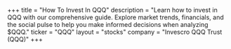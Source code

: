 +++
title = "How To Invest In QQQ"
description = "Learn how to invest in QQQ with our comprehensive guide. Explore market trends, financials, and the social pulse to help you make informed decisions when analyzing $QQQ."
ticker = "QQQ"
layout = "stocks"
company = "Invescro QQQ Trust (QQQ)"
+++

